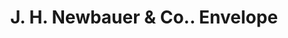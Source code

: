 ---
doi: 10.7916/D8QG051W
date_other: '1902'
date_other_textual: '1902'
form: printed ephemera
genre:
- Envelopes
name:
- J. H. Newbauer & Co.
object_in_context_url: https://biggert.cul.columbia.edu/items/view/ave_biggert_01819
subject_hierarchical_geographic:
- San Francisco, California, United States
subject_name:
- J. H. Newbauer & Co.
title: J. H. Newbauer & Co.. Envelope
sort_title: J. H. Newbauer & Co.. Envelope
call_number: ave_biggert_01819
coordinates:
- 37.78333333333333,-122.41666666666667
pid: ave_biggert_01819
identifiers: ave_biggert_01819
thumbnail: false
permalink: /biggert/ave_biggert_01819/
layout: iiif-image-page
---